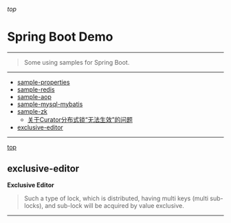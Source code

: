 ###### top ######

# Spring Boot Demo

--------------------------------------------------------------

> Some using samples for Spring Boot.

--------------------------------------------------------------

- [sample-properties]()
- [sample-redis]()
- [sample-aop]()
- [sample-mysql-mybatis]()
- [sample-zk]()
    - [关于Curator分布式锁“无法生效”的问题](http://blog.csdn.net/szj9106/article/details/72393764)
- [exclusive-editor](#exclusive-editor)

--------------------------------------------------------------

[top](#top)

## exclusive-editor

**Exclusive Editor**

> Such a type of lock, which is distributed, having multi keys (multi sub-locks), and sub-lock will be acquired by value exclusive.

--------------------------------------------------------------
